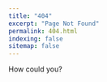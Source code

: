 ```yaml
---
title: "404"
excerpt: "Page Not Found"
permalink: 404.html
indexing: false
sitemap: false
---
```


How could you?
